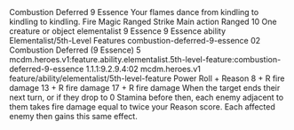 <ability>
  <name>Combustion Deferred</name>
  <cost>9 Essence</cost>
  <flavor>Your flames dance from kindling to kindling to kindling.</flavor>
  <keywords>
    <keyword>Fire</keyword>
    <keyword>Magic</keyword>
    <keyword>Ranged</keyword>
    <keyword>Strike</keyword>
  </keywords>
  <type>Main action</type>
  <distance>Ranged 10</distance>
  <target>One creature or object</target>
  <metadata>
    <class>elementalist</class>
    <cost>9 Essence</cost>
    <cost_amount>9</cost_amount>
    <cost_resource>Essence</cost_resource>
    <feature_type>ability</feature_type>
    <file_dpath>Elementalist/5th-Level Features</file_dpath>
    <item_id>combustion-deferred-9-essence</item_id>
    <item_index>02</item_index>
    <item_name>Combustion Deferred (9 Essence)</item_name>
    <level>5</level>
    <scc>mcdm.heroes.v1:feature.ability.elementalist.5th-level-feature:combustion-deferred-9-essence</scc>
    <scdc>1.1.1:9.2.9.4:02</scdc>
    <source>mcdm.heroes.v1</source>
    <type>feature/ability/elementalist/5th-level-feature</type>
  </metadata>
  <effects>
    <effect type="roll">
      <roll>Power Roll + Reason</roll>
      <t1>8 + R fire damage</t1>
      <t2>13 + R fire damage</t2>
      <t3>17 + R fire damage</t3>
    </effect>
    <effect type="mundane">When the target ends their next turn, or if they drop to 0 Stamina before then, each enemy adjacent to them takes fire damage equal to twice your Reason score. Each affected enemy then gains this same effect.</effect>
  </effects>
</ability>
